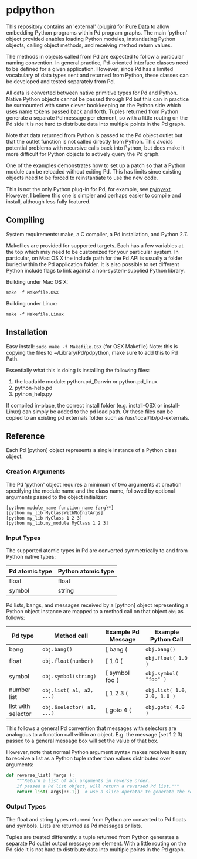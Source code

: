 pdpython
========

This repository contains an 'external' (plugin) for [Pure
Data](http://puredata.info) to allow embedding Python programs within Pd program
graphs.  The main 'python' object provided enables loading Python modules,
instantiating Python objects, calling object methods, and receiving method return
values.  

The methods in objects called from Pd are expected to follow a particular naming
convention.  In general practice, Pd-oriented interface classes need to be
defined for a given application.  However, since Pd has a limited vocabulary of
data types sent and returned from Python, these classes can be developed and
tested separately from Pd.

All data is converted between native primitive types for Pd and Python.  Native
Python objects cannot be passed through Pd but this can in practice be
surmounted with some clever bookkeeping on the Python side which uses name
tokens passed back and forth. Tuples returned from Python generate a separate Pd
message per element, so with a little routing on the Pd side it is not hard to
distribute data into multiple points in the Pd graph.

Note that data returned from Python is passed to the Pd object outlet but that
the outlet function is not called directly from Python.  This avoids potential
problems with recursive calls back into Python, but does make it more difficult
for Python objects to actively query the Pd graph.

One of the examples demonstrates how to set up a patch so that a Python module
can be reloaded without exiting Pd.  This has limits since existing objects need
to be forced to reinstantiate to use the new code.

This is not the only Python plug-in for Pd, for example, see
[py/pyext](http://grrrr.org/research/software/py/).  However, I believe this one
is simpler and perhaps easier to compile and install, although less fully
featured.

Compiling
---------

System requirements: make, a C compiler, a Pd installation, and Python 2.7.

Makefiles are provided for supported targets.  Each has a few variables at the
top which may need to be customized for your particular system.  In particular,
on Mac OS X the include path for the Pd API is usually a folder buried within
the Pd application folder.  It is also possible to set different Python include
flags to link against a non-system-supplied Python library.

Building under Mac OS X:

    make -f Makefile.OSX

Building under Linux:

    make -f Makefile.Linux


Installation
------------

Easy install: `sudo make -f Makefile.OSX` (for OSX Makefile)
Note: this is copying the files to ~/Library/Pd/pdpython, make sure to add this to Pd Path.

Essentially what this is doing is installing the following files:

  1. the loadable module:  python.pd_Darwin or python.pd_linux
  2. python-help.pd
  3. python_help.py

If compiled in-place, the correct install folder (e.g. install-OSX or
install-Linux) can simply be added to the pd load path.  Or these files can be
copied to an existing pd externals folder such as /usr/local/lib/pd-externals.


Reference
---------

Each Pd [python] object represents a single instance of a Python class object.

### Creation Arguments ###

The Pd 'python' object requires a minimum of two arguments at creation
specifying the module name and the class name, followed by optional arguments
passed to the object initializer:

    [python module_name function_name {arg}*]
    [python my_lib MyClassWithNoInitArgs]
    [python my_lib MyClass 1 2 3]
    [python my_lib.my_module MyClass 1 2 3]


### Input Types ###

The supported atomic types in Pd are converted symmetrically to and from Python native types:

| Pd atomic type              | Python atomic type |
------------------------------|--------------------|
| float                       | float              |
| symbol                      | string             |


Pd lists, bangs, and messages received by a [python] object representing a
Python object instance are mapped to a method call on that object `obj` as
follows:

| Pd type              | Method call               |  Example Pd Message | Example Python Call
-----------------------|---------------------------|---------------------|---------------------------
|  bang                | `obj.bang()`              | [ bang (       	 | `obj.bang()`
|  float               | `obj.float(number)`       | [ 1.0 (        	 | `obj.float( 1.0 )`
|  symbol              | `obj.symbol(string)`      | [ symbol foo (   	 | `obj.symbol( "foo" )`
|  number list         | `obj.list( a1, a2, ...)`  | [ 1 2 3 (      	 | `obj.list( 1.0, 2.0, 3.0 )`
|  list with selector  | `obj.$selector( a1, ...)` | [ goto 4 (     	 | `obj.goto( 4.0 )`


This follows a general Pd convention that messages with selectors are analogous
to a function call within an object.  E.g. the message [set 1 2 3( passed to a
general message box will set the value of that box.

However, note that normal Python argument syntax makes receives it easy to
receive a list as a Python tuple rather than values distributed over arguments:

```python
def reverse_list( *args ):
    """Return a list of all arguments in reverse order.
    If passed a Pd list object, will return a reversed Pd list."""
    return list( args[::-1])  # use a slice operator to generate the reversed list
```

### Output Types ###

The float and string types returned from Python are converted to Pd floats and
symbols.  Lists are returned as Pd messages or lists.

Tuples are treated differently: a tuple returned from Python generates a
separate Pd outlet output message per element.  With a little routing on the Pd
side it is not hard to distribute data into multiple points in the Pd graph.

